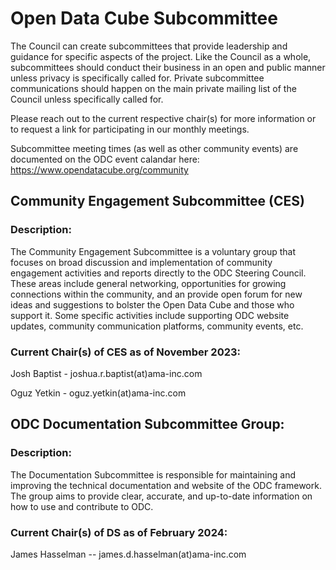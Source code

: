 # Open Data Cube Subcommittee 
The Council can create subcommittees that provide leadership and guidance for specific aspects of the project. Like the Council as a whole, subcommittees should conduct their business in an open and public manner unless privacy is specifically called for. Private subcommittee communications should happen on the main private mailing list of the Council unless specifically called for.

Please reach out to the current respective chair(s) for more information or to request a link for participating in our monthly meetings. 

Subcommittee meeting times (as well as other community events) are documented on the ODC event calandar here: https://www.opendatacube.org/community

## Community Engagement Subcommittee (CES)

### Description:
The Community Engagement Subcommittee is a voluntary group that focuses on broad discussion and implementation of community engagement activities and reports directly to the ODC Steering Council. These areas include general networking, opportunities for growing connections within the community, and an provide open forum for new ideas and suggestions to bolster the Open Data Cube and those who support it. Some specific activities include supporting ODC website updates, community communication platforms, community events, etc. 


### Current Chair(s) of CES as of November 2023:
Josh Baptist - joshua.r.baptist(at)ama-inc.com

Oguz Yetkin - oguz.yetkin(at)ama-inc.com

## ODC Documentation Subcommittee Group:

### Description:
 
The Documentation Subcommittee is responsible for maintaining and improving the technical documentation and website of the ODC framework. The group aims to provide clear, accurate, and up-to-date information on how to use and contribute to ODC.
 
### Current Chair(s) of DS as of February 2024:
James Hasselman -- james.d.hasselman(at)ama-inc.com
